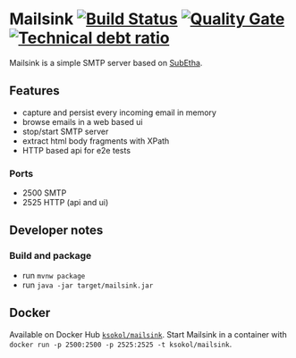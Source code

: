 # Mailsink [![Build Status](https://api.travis-ci.org/ksokol/mailsink.png?branch=master)](https://travis-ci.org/ksokol/mailsink) [![Quality Gate](https://sonarcloud.io/api/badges/gate?key=com.github.ksokol:mailsink)](https://sonarcloud.io/dashboard/index/com.github.ksokol:mailsink) [![Technical debt ratio](https://sonarqube.com/api/badges/measure?key=com.github.ksokol:mailsink&metric=sqale_debt_ratio)](https://sonarqube.com/dashboard/index/com.github.ksokol:mailsink) 

Mailsink is a simple SMTP server based on [SubEtha](https://github.com/voodoodyne/subetha).

## Features

- capture and persist every incoming email in memory
- browse emails in a web based ui
- stop/start SMTP server
- extract html body fragments with XPath
- HTTP based api for e2e tests

### Ports

- 2500 SMTP
- 2525 HTTP (api and ui)

## Developer notes

### Build and package

- run `mvnw package`
- run `java -jar target/mailsink.jar`

## Docker

Available on Docker Hub [`ksokol/mailsink`](https://hub.docker.com/r/ksokol/mailsink/tags/).
Start Mailsink in a container with `docker run -p 2500:2500 -p 2525:2525 -t ksokol/mailsink`.
